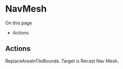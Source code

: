 # NavMesh

On this page 

  * Actions





## Actions

ReplaceAreaInTileBounds. Target is Recast Nav Mesh.

